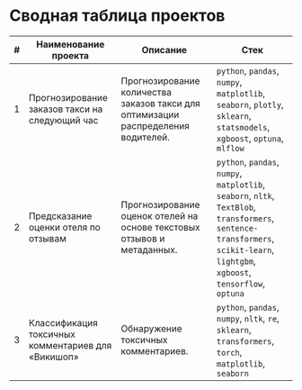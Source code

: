 # Сводная таблица проектов

| #  | Наименование проекта                                      | Описание                                                                                                 | Стек |
|----|----------------------------------------------------------|---------------------------------------------------------------------------------------------------------|------|
| 1  | Прогнозирование заказов такси на следующий час           | Прогнозирование количества заказов такси для оптимизации распределения водителей.     | `python`, `pandas`, `numpy`, `matplotlib`, `seaborn`, `plotly`, `sklearn`, `statsmodels`, `xgboost`, `optuna`, `mlflow` |
| 2  | Предсказание оценки отеля по отзывам                     | Прогнозирование оценок отелей на основе текстовых отзывов и метаданных.        | `python`, `pandas`, `numpy`, `matplotlib`, `seaborn`, `nltk`, `TextBlob`, `transformers`, `sentence-transformers`, `scikit-learn`, `lightgbm`, `xgboost`, `tensorflow`, `optuna` |
| 3  | Классификация токсичных комментариев для «Викишоп»       | Обнаружение токсичных комментариев.                       | `python`, `pandas`, `numpy`, `nltk`, `re`, `sklearn`, `transformers`, `torch`, `matplotlib`, `seaborn` |
